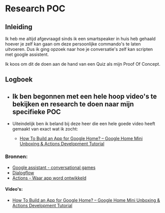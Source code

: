 # Research POC

## Inleiding
Ik heb me altijd afgevraagd sinds ik een smartspeaker in huis heb gehaald hoever je zelf kan gaan om deze persoonlijke commando's te laten uitvoeren. Dus ik ging opzoek naar hoe je conversatie's zelf kan scripten met google assistent.

Ik koos om dit de doen aan de hand van een Quiz als mijn Proof Of Concept.


## Logboek
- Ik ben begonnen met een hele hoop video's te bekijken en research te doen naar mijn specifieke POC
  -




- Uiteindelijk ben ik beland bij deze heer die een hele goede video heeft gemaakt van exact wat ik zocht:
  - [How To Build an App for Google Home? – Google Home Mini Unboxing & Actions Development Tutorial](https://www.youtube.com/watch?v=_oKhSWnGCFM)


### Bronnen:
- [Google assistant - conversational games](https://developers.google.com/assistant/conversational)
- [Dialogflow](https://developers.google.com/assistant/actions/dialogflow)
- [Actions - Waar app word ontwikkeld](https://console.actions.google.com/)

#### Video's:

- [How To Build an App for Google Home? – Google Home Mini Unboxing & Actions Development Tutorial](https://www.youtube.com/watch?v=_oKhSWnGCFM)
